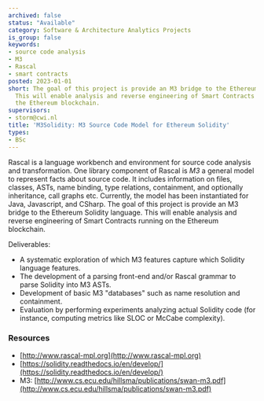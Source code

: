```yaml
---
archived: false
status: "Available"
category: Software & Architecture Analytics Projects
is_group: false
keywords:
- source code analysis
- M3
- Rascal
- smart contracts
posted: 2023-01-01
short: The goal of this project is provide an M3 bridge to the Ethereum Solidity language.
  This will enable analysis and reverse engineering of Smart Contracts running on
  the Ethereum blockchain.
supervisors:
- storm@cwi.nl
title: 'M3Solidity: M3 Source Code Model for Ethereum Solidity'
types:
- BSc
---
```


Rascal is a language workbench and environment for source code analysis and transformation. One library component of Rascal is *M3* a general model to represent facts about source code. It includes information on files, classes, ASTs, name binding, type relations, containment, and optionally inheritance, call graphs etc. Currently, the model has been instantiated for Java, Javascript, and CSharp. The goal of this project is provide an M3 bridge to the Ethereum Solidity language. This will enable analysis and reverse engineering of Smart Contracts running on the Ethereum blockchain.

Deliverables:

- A systematic exploration of which M3 features capture which Solidity language features.
- The development of a parsing front-end and/or Rascal grammar to parse Solidity into M3 ASTs.
- Development of basic M3 "databases" such as name resolution and containment.
- Evaluation by performing experiments analyzing actual Solidity code (for instance, computing metrics like SLOC or McCabe complexity).

### Resources

- [http://www.rascal-mpl.org](http://www.rascal-mpl.org)
- [https://solidity.readthedocs.io/en/develop/](https://solidity.readthedocs.io/en/develop/)
- M3: [http://www.cs.ecu.edu/hillsma/publications/swan-m3.pdf](http://www.cs.ecu.edu/hillsma/publications/swan-m3.pdf)
